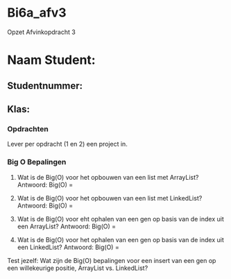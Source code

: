 # Bi6a_afv3
Opzet Afvinkopdracht 3
# Naam Student:
## Studentnummer:
## Klas:

### Opdrachten
Lever per opdracht (1 en 2) een project in. 

### Big O Bepalingen
1. Wat is de Big(O) voor het opbouwen van een list met ArrayList?
Antwoord: Big(O) = 

2. Wat is de Big(O) voor het opbouwen van een list met LinkedList?
Antwoord: Big(O) = 

3. Wat is de Big(O) voor eht ophalen van een gen op basis van de index uit een ArrayList?
Antwoord: Big(O) =

4. Wat is de Big(O) voor het ophalen van een gen op basis van de index uit een LinkedList?
Antwoord: Big(O) = 

Test jezelf:
Wat zijn de Big(O) bepalingen voor een insert van een gen op een willekeurige positie, ArrayList vs. LinkedList?
